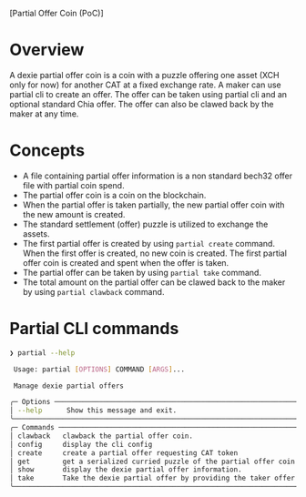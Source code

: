[Partial Offer Coin (PoC)]

# Overview

A dexie partial offer coin is a coin with a puzzle offering one asset (XCH only for now) for another CAT at a fixed exchange rate. A maker can use partial cli to create an offer. The offer can be taken using partial cli and an optional standard Chia offer. The offer can also be clawed back by the maker at any time.

# Concepts
- A file containing partial offer information is a non standard bech32 offer file with partial coin spend.
- The partial offer coin is a coin on the blockchain.
- When the partial offer is taken partially, the new partial offer coin with the new amount is created.
- The standard settlement (offer) puzzle is utilized to exchange the assets.
- The first partial offer is created by using `partial create` command. When the first offer is created, no new coin is created. The first partial offer coin is created and spent when the offer is taken.
- The partial offer can be taken by using `partial take` command.
- The total amount on the partial offer can be clawed back to the maker by using `partial clawback` command.


# Partial CLI commands
```bash
❯ partial --help

 Usage: partial [OPTIONS] COMMAND [ARGS]...

 Manage dexie partial offers

╭─ Options ─────────────────────────────────────────────────────────────────────────────────────────╮
│ --help      Show this message and exit.                                                           │
╰───────────────────────────────────────────────────────────────────────────────────────────────────╯
╭─ Commands ────────────────────────────────────────────────────────────────────────────────────────╮
│ clawback   clawback the partial offer coin.                                                       │
│ config     display the cli config                                                                 │
│ create     create a partial offer requesting CAT token                                            │
│ get        get a serialized curried puzzle of the partial offer coin                              │
│ show       display the dexie partial offer information.                                           │
│ take       Take the dexie partial offer by providing the taker offer file or request information. │
╰───────────────────────────────────────────────────────────────────────────────────────────────────╯

```
